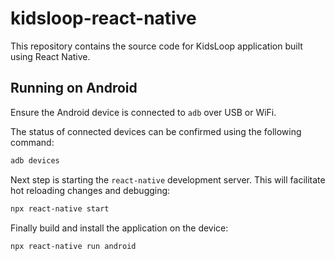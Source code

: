 # kidsloop-react-native
This repository contains the source code for KidsLoop application built using React Native.

## Running on Android
Ensure the Android device is connected to `adb` over USB or WiFi.

The status of connected devices can be confirmed using the following command:
```sh
adb devices
```

Next step is starting the `react-native` development server. This will facilitate hot reloading changes and debugging:
```sh
npx react-native start
```

Finally build and install the application on the device:
```sh
npx react-native run android
```

